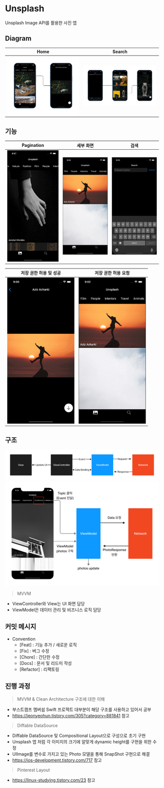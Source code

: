 # Unsplash
Unsplash Image API를 활용한 사진 앱

## Diagram
|Home|Search|
|--|--|
|<img src="https://github.com/hhhan0315/Unsplash/blob/main/screenshot/diagram1.png">|<img src="https://github.com/hhhan0315/Unsplash/blob/main/screenshot/diagram2.png">|

## 기능
|Pagination|세부 화면|검색|
|--|--|--|
|<img src="https://github.com/hhhan0315/Unsplash/blob/main/screenshot/pagination.gif" width="220">|<img src="https://github.com/hhhan0315/Unsplash/blob/main/screenshot/detail.gif" width="220">|<img src="https://github.com/hhhan0315/Unsplash/blob/main/screenshot/search.gif" width="220">|

|저장 권한 허용 및 성공|저장 권한 허용 요청|
|--|--|
|<img src="https://github.com/hhhan0315/Unsplash/blob/main/screenshot/save.gif" width="220">|<img src="https://github.com/hhhan0315/Unsplash/blob/main/screenshot/save_failure.gif" width="220">|

## 구조
<img src="https://github.com/hhhan0315/Unsplash/blob/main/screenshot/architecture1.png">
<img src="https://github.com/hhhan0315/Unsplash/blob/main/screenshot/architecture2.png">

> MVVM
- ViewController와 View는 UI 화면 담당
- ViewModel은 데이터 관리 및 비즈니스 로직 담당

## 커밋 메시지
- Convention
  - [Feat] : 기능 추가 / 새로운 로직
  - [Fix] : 버그 수정
  - [Chore] : 간단한 수정
  - [Docs] : 문서 및 리드미 작성
  - [Refactor] : 리팩토링

## 진행 과정
> MVVM & Clean Architecture 구조에 대한 이해

- 부스트캠프 멤버쉽 Swift 프로젝트 대부분이 해당 구조를 사용하고 있어서 공부
- https://jeonyeohun.tistory.com/305?category=881841 참고

> Diffable DataSource

- Diffable DataSource 및 Compositional Layout으로 구성으로 초기 구현
- Unsplash 앱 처럼 각 이미지의 크기에 알맞게 dynamic height를 구현을 위한 수정
- UIImage를 변수로 가지고 있는 Photo 모델을 통해 SnapShot 구현으로 해결
- https://ios-development.tistory.com/717 참고

> Pinterest Layout
- https://linux-studying.tistory.com/23 참고
